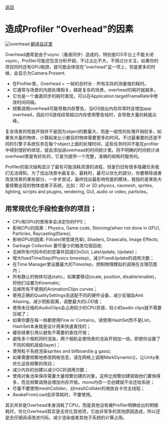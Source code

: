 [返回](index.md)

# 造成Profiler "Overhead"的因素

![overhead](https://picabstract-preview-ftn.weiyun.com:8443/ftn_pic_abs_v2/9523b74c92508099cfd00af3410ac88e666e2c0484f87268c55d0314af1e1a8208b28463ff9fc9c3cad865cc12cf9704?pictype=scale&from=30113&version=2.0.0.2&uin=287874300&fname=overhead_profiler.png&size=1024)
[翻译自这里](http://answers.unity3d.com/questions/482381/what-are-causes-of-overhead-in-profiler.html)

Overhead通常是由于vsync（垂直同步）造成的，特别是IOS平台上不能关闭vsync，Profiler可能还包含分析开销，不过占比不大，不用过分关注，如果你的项目同时还有GPU瓶颈，就可能会体现在"overhead"这一项上，但是更多的时候，会显示为Camera.Present.  

- 在Profiler里，Overhead = 一帧的总时长 - 所有实际的测量值的耗时。
- 它通常与场景的内部处理相关，越是复杂的场景，overhead的耗时就越多。
- 它也是一个垂直同步的耗时表现，可以在Application.targetFrameRate中修改时间间隔。
- 频繁调用overhead可能导致内存警告，当IOS抛出内存异常时会增加app overhead，因此IOS游戏经常超过内存使用警告线时，会导致大量的耗能尖峰。


复杂场景的性能开销并不是因为object的数量大，而是一般性的处理开销较多，如果有大量的物体，计算起来比小数目的物体需要更多的时间，不过最重要的还是不同的引擎子系统任务在每个object上面的处理时间，这些任务时间不能在profiler中得到很好的体现，就会添加进overhead的时间统计里。将不明确的时间统计进overhead里是有好处的，它是为提供一个完整，准确的帧耗时服务的。  

Profiler的层次结构显示了最有可能消耗资源的进程，但是仍旧有很多隐藏任务我们无法得知，为了找出场景中最复杂，最耗时，最可以优化的部分，你要移除或者改变场景的某些部分，一步步尝试，最终找出最影响性能的模块，我指的是某些大量频繁出现的物体或者子系统，比如：3D or 2D physics, navmesh, sprites, lighting, scripts and plugins, rendering, GUI, audio or video, particles。  


## 用常规优化手段检查你的项目；
- CPU和GPU的使用率会决定你的FPS；
- 影响CPU的因素：Physics, Game code, Skinning(when not done in GPU), Particles, Raycasting(flares);
- 影响GPU的因素: Fillrate(带宽填充率), Shaders, Drawcalls, Image Effects;
- Garbage Collection 要尽量少的触发垃圾回收;
- 去掉所有代码中的的空事件回调(OnGUI, LateUpdate, Update)；
- 增大fixedTimeStep(Physics timestep)，减少FixedUpdate的调用次数；
- 在Time Manager里设置最大的Timestep，控制物理模拟的调用在合理范围内；
- 所有静止的物体勾选static，如果要移动(scale, position, disable/enable)，将他们设置为Kinematic;
- 去掉所有不使用的AnimationClips curves；
- 使用正确的QualitySettings去适配不同的硬件设备，减少反锯齿Anti Aliasing，减少阴影距离，调整最大的LOD值；
- 使用未压缩的AudioClips会占用较少的CPU资源，较小的audio clips就不需要压缩了；
- 如果你要在每一帧都使用Fine or Contains，请使用HashSet而不是List，HashSet本身就是设计用来快速查找的；
- 缓存结果引用以避免不需要的查找开销；
- 避免多个相机同时渲染，两个相机会使场景的渲染开销加一倍，即使你设置了不同的相机层级(layer)；
- 使用粒子系统渲染sprites and billboard(e.g gass);
- 如果需要频繁地修改网格信息，请在网格上调用MarkDynamic()，让Unity来优化这些频繁的改动；
- 减少内存的创建以减少GC的调用次数；
- 使用对象池来保存需要大量频繁创建的对象，这样比频繁创建销毁他们要快得多，而且频繁调用会增加内存开销，mono内存一旦创建就不会还给系统；
- 尽量不要使用meshCollider，对meshCollider的缩放会卡住主线程；
- AwakeFromLoad会非常耗时，不要使用。


其实并非是Overhead本身消耗了CPU，而是其他没有被Profiler明确给出的明细耗时，优化Overhead其实是去优化其他项，它由非常多的其他原因造成，所以还是去仔细阅读改进代码，减少渲染或者其他子系统的计算占用。